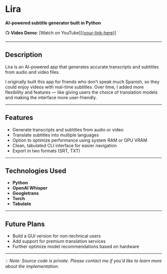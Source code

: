 # Lira  
**AI-powered subtitle generator built in Python**  

📺 **Video Demo**: [Watch on YouTube][([your-link-here](https://youtu.be/FY9LdKWlSpk?si=YNZNCex0sCcFHlY7))]

---

## Description  
Lira is an AI-powered app that generates accurate transcripts and subtitles from audio and video files.  

I originally built this app for friends who don’t speak much Spanish, so they could enjoy videos with real-time subtitles. Over time, I added more flexibility and features — like giving users the choice of translation models and making the interface more user-friendly.  

---

## Features  
- Generate transcripts and subtitles from audio or video  
- Translate subtitles into multiple languages  
- Option to optimize performance using system RAM or GPU VRAM  
- Clean, tabulated CLI interface for easier navigation  
- Export in two formats (SRT, TXT)  

---

## Technologies Used  
- **Python**  
- **OpenAI Whisper**  
- **Googletrans**  
- **Torch**  
- **Tabulate**  

---

## Future Plans  
- Build a GUI version for non-technical users  
- Add support for premium translation services  
- Further optimize model recommendations based on hardware  

---

💡 *Note: Source code is private. Please contact me if you’d like to learn more about the implementation.*  
